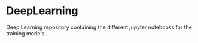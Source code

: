 # DeepLearning
Deep Learning repository containing the different jupyter notebooks for the training models
